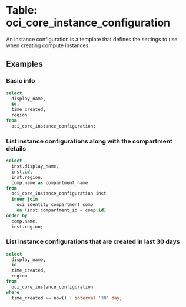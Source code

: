 # Table: oci_core_instance_configuration

An instance configuration is a template that defines the settings to use when creating compute instances.

## Examples

### Basic info

```sql
select
  display_name,
  id,
  time_created,
  region
from
  oci_core_instance_configuration;
```

### List instance configurations along with the compartment details

```sql
select
  inst.display_name,
  inst.id,
  inst.region,
  comp.name as compartment_name
from
  oci_core_instance_configuration inst
  inner join
    oci_identity_compartment comp
    on (inst.compartment_id = comp.id)
order by
  comp.name,
  inst.region;
```

### List instance configurations that are created in last 30 days

```sql
select
  display_name,
  id,
  time_created,
  region
from
  oci_core_instance_configuration
where
  time_created >= now() - interval '30' day;
```
